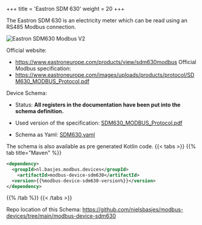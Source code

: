 +++
title = 'Eastron SDM 630'
weight = 20
+++

The Eastron SDM 630 is an electricity meter which can be read using an RS485 Modbus connection.

![Eastron SDM630 Modbus V2](/Eastron-SDM630-Modbus-V2.png?width=200px&lightbox=false)

Official website: 
- https://www.eastroneurope.com/products/view/sdm630modbus
Official Modbus specification:
- https://www.eastroneurope.com/images/uploads/products/protocol/SDM630_MODBUS_Protocol.pdf

Device Schema:
- Status: **All registers in the documentation have been put into the schema definition.**
- Used version of the specification: [SDM630_MODBUS_Protocol.pdf](https://github.com/nielsbasjes/modbus-devices/blob/main/modbus-device-sdm630/spec-official/SDM630_MODBUS_Protocol.pdf)

- Schema as Yaml: [SDM630.yaml](https://github.com/nielsbasjes/modbus-devices/blob/main/modbus-device-sdm630/SDM630.yaml)

The schema is also available as pre generated Kotlin code.
{{< tabs >}}
{{% tab title="Maven" %}}
```xml
<dependency>
  <groupId>nl.basjes.modbus.devices</groupId>
    <artifactId>modbus-device-sdm630</artifactId>
  <version>{{%modbus-device-sdm630-version%}}</version>
</dependency>
```
{{% /tab %}}
{{< /tabs >}}

Repo location of this Schema: https://github.com/nielsbasjes/modbus-devices/tree/main/modbus-device-sdm630



